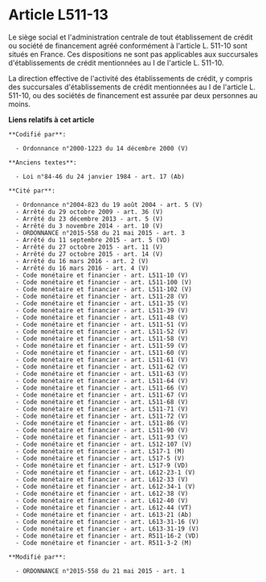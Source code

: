 # Article L511-13

Le siège social et l'administration centrale de tout établissement de crédit ou société de financement agréé conformément à
l'article L. 511-10 sont situés en France. Ces dispositions ne sont pas applicables aux succursales d'établissements de
crédit mentionnées au I de l'article L. 511-10. 

La direction effective de l'activité des établissements de crédit, y compris des succursales d'établissements de crédit
mentionnées au I de l'article L. 511-10, ou des sociétés de financement est assurée par deux personnes au moins.

**Liens relatifs à cet article**

	**Codifié par**:

	  - Ordonnance n°2000-1223 du 14 décembre 2000 (V)

	**Anciens textes**:

	  - Loi n°84-46 du 24 janvier 1984 - art. 17 (Ab)

	**Cité par**:

	  - Ordonnance n°2004-823 du 19 août 2004 - art. 5 (V)
	  - Arrêté du 29 octobre 2009 - art. 36 (V)
	  - Arrêté du 23 décembre 2013 - art. 5 (V)
	  - Arrêté du 3 novembre 2014 - art. 10 (V)
	  - ORDONNANCE n°2015-558 du 21 mai 2015 - art. 3
	  - Arrêté du 11 septembre 2015 - art. 5 (VD)
	  - Arrêté du 27 octobre 2015 - art. 11 (V)
	  - Arrêté du 27 octobre 2015 - art. 14 (V)
	  - Arrêté du 16 mars 2016 - art. 2 (V)
	  - Arrêté du 16 mars 2016 - art. 4 (V)
	  - Code monétaire et financier - art. L511-10 (V)
	  - Code monétaire et financier - art. L511-100 (V)
	  - Code monétaire et financier - art. L511-102 (V)
	  - Code monétaire et financier - art. L511-28 (V)
	  - Code monétaire et financier - art. L511-35 (V)
	  - Code monétaire et financier - art. L511-39 (V)
	  - Code monétaire et financier - art. L511-48 (V)
	  - Code monétaire et financier - art. L511-51 (V)
	  - Code monétaire et financier - art. L511-52 (V)
	  - Code monétaire et financier - art. L511-58 (V)
	  - Code monétaire et financier - art. L511-59 (V)
	  - Code monétaire et financier - art. L511-60 (V)
	  - Code monétaire et financier - art. L511-61 (V)
	  - Code monétaire et financier - art. L511-62 (V)
	  - Code monétaire et financier - art. L511-63 (V)
	  - Code monétaire et financier - art. L511-64 (V)
	  - Code monétaire et financier - art. L511-66 (V)
	  - Code monétaire et financier - art. L511-67 (V)
	  - Code monétaire et financier - art. L511-68 (V)
	  - Code monétaire et financier - art. L511-71 (V)
	  - Code monétaire et financier - art. L511-72 (V)
	  - Code monétaire et financier - art. L511-86 (V)
	  - Code monétaire et financier - art. L511-90 (V)
	  - Code monétaire et financier - art. L511-93 (V)
	  - Code monétaire et financier - art. L512-107 (V)
	  - Code monétaire et financier - art. L517-1 (M)
	  - Code monétaire et financier - art. L517-5 (V)
	  - Code monétaire et financier - art. L517-9 (VD)
	  - Code monétaire et financier - art. L612-23-1 (V)
	  - Code monétaire et financier - art. L612-33 (V)
	  - Code monétaire et financier - art. L612-34-1 (V)
	  - Code monétaire et financier - art. L612-38 (V)
	  - Code monétaire et financier - art. L612-40 (V)
	  - Code monétaire et financier - art. L612-44 (VT)
	  - Code monétaire et financier - art. L613-21 (Ab)
	  - Code monétaire et financier - art. L613-31-16 (V)
	  - Code monétaire et financier - art. L613-31-19 (V)
	  - Code monétaire et financier - art. R511-16-2 (VD)
	  - Code monétaire et financier - art. R511-3-2 (M)

	**Modifié par**:

	  - ORDONNANCE n°2015-558 du 21 mai 2015 - art. 1
